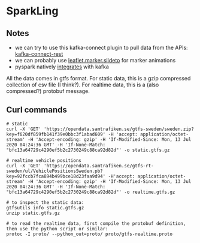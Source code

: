 # SparkLing

## Notes
- we can try to use this kafka-connect plugin to pull data from the APIs: [kafka-connect-rest](https://github.com/llofberg/kafka-connect-rest)
- we can probably use [leaflet.marker.slideto](https://www.npmjs.com/package/leaflet.marker.slideto) for marker animations
- pyspark natively [integrates](https://spark.apache.org/docs/latest/structured-streaming-kafka-integration.html) with kafka

All the data comes in gtfs format.
For static data, this is a gzip compressed collection of csv file (I think?).
For realtime data, this is a (also compressed?) protobuf message.

## Curl commands
```
# static
curl -X 'GET' 'https://opendata.samtrafiken.se/gtfs-sweden/sweden.zip?key=f620df859fb141f39e0bbc3f1abad609' -H 'accept: application/octet-stream' -H 'Accept-encoding: gzip' -H 'If-Modified-Since: Mon, 13 Jul 2020 04:24:36 GMT' -H 'If-None-Match: "bfc13a64729c4290ef5b2c2730249c88ca92d82d"' -o static.gtfs.gz

# realtime vehicle positions
curl -X 'GET' 'https://opendata.samtrafiken.se/gtfs-rt-sweden/ul/VehiclePositionsSweden.pb?key=92fccb7fca894b499bce18d23faa9d94' -H'accept: application/octet-stream' -H 'Accept-encoding: gzip' -H 'If-Modified-Since: Mon, 13 Jul 2020 04:24:36 GMT' -H 'If-None-Match: "bfc13a64729c4290ef5b2c2730249c88ca92d82d"' -o realtime.gtfs.gz

# to inspect the static data:
gtfsutils info static.gtfs.gz
unzip static.gtfs.gz

# to read the realtime data, first compile the protobuf definition, then use the python script or similar:
protoc -I proto/ --python_out=proto/ proto/gtfs-realtime.proto
```
